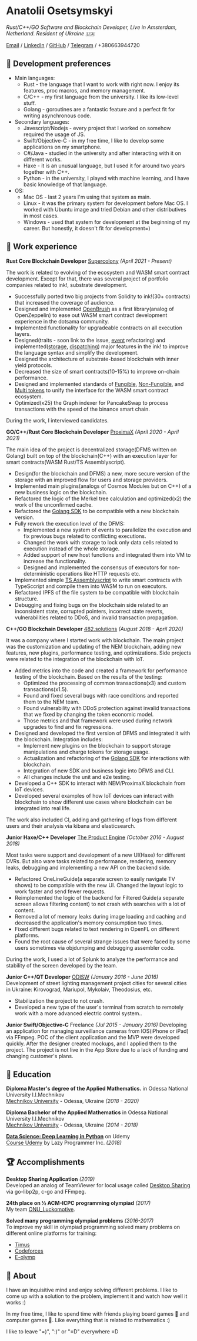 # Anatolii Osetsymskyi

_Rust/C++/GO Software and Blockchain Developer, Live in Amsterdam, Netherland. Resident of Ukraine 🇺🇦_

[Email](mailto:xgreenx9999@gmail.com) / [LinkedIn](https://www.linkedin.com/in/aostesymskyi/) / [GitHub](https://github.com/xgreenx) / [Telegram](https://t.me/xgreenx99) / +380663944720

## 🔧 Development preferences 

- Main languages:
  - Rust - the language that I want to work with right now. I enjoy its features, proc macros, and memory management.
  - C/C++ - my first language from the university. I like its low-level stuff.
  - Golang - goroutines are a fantastic feature and a perfect fit for writing asynchronous code.
- Secondary languages:
  - Javescript/Nodejs - every project that I worked on somehow required the usage of JS.
  - Swift/Objective-C - in my free time, I like to develop some applications on my smartphone.
  - C#/Java - studied in the university and after interacting with it on different works.
  - Haxe - it is an unusual language, but I used it for around two years together with C++.
  - Python - in the university, I played with machine learning, and I have basic knowledge of that language.
- OS:
  - Mac OS - last 2 years I'm using that system as main.
  - Linux - it was the primary system for development before Mac OS. I worked with Ubuntu image and tried Debian and other distributives in most cases.
  - Windows - used that system for development at the beginning of my career. But honestly, it doesn't fit for development=)
	

## 💼 Work experience

**Rust Core Blockchain Developer** [Supercolony](https://supercolony.net) _(April 2021 - Present)_

The work is related to evolving of the ecosystem and WASM smart contract development. Except for that, 
there was several project of portfolio companies related to ink!, substrate development.
- Successfully ported two big projects from Solidity to ink!(30+ contracts) that increased the coverage of audience.
- Designed and implemented [OpenBrush](https://github.com/Supercolony-net/openbrush-contracts) as a first library(analog of OpenZeppelin) to ease out WASM smart contract development experience in the dotsama community.
- Implemented functionality for upgradeable contracts on all execution layers.
- Designed(traits - soon link to the issue, [event](https://github.com/paritytech/ink/pull/1243) refactoring) and implemented([storage](https://github.com/paritytech/ink/issues/1134), [dispatching](https://github.com/paritytech/ink/pull/1017)) major features in the ink! to improve the language syntax and simplify the development.
- Designed the architecture of substrate-based blockchain with inner yield protocols.
- Decreased the size of smart contracts(10-15%) to improve on-chain performance.
- Designed and implemented standards of [Fungible](https://github.com/w3f/PSPs/blob/master/PSPs/psp-22.md), [Non-Fungible](https://github.com/w3f/PSPs/blob/master/PSPs/psp-34.md), and [Multi tokens](https://github.com/w3f/PSPs/blob/master/PSPs/drafts/psp-35.md) to unify the interface for the WASM smart contract ecosystem.
- Optimized(x25) the Graph indexer for PancakeSwap to process transactions with the speed of the binance smart chain.

During the work, I interviewed candidates.

**GO/C++/Rust Core Blockchain Developer** [ProximaX](https://www.proximax.io) _(April 2020 - April 2021)_

The main idea of the project is decentralized storage(DFMS written on Golang) built on top of 
the blockchain(C++) with an execution layer for smart contracts(WASM Rust/TS Assemblyscript).
- Design(for the blockchain and DFMS) a new, more secure version of the storage with an improved flow for users and storage providers.
- Implemented main plugins(analogs of Cosmos Modules but on C++) of a new business logic on the blockchain.
- Refactored the logic of the Merkel tree calculation and optimized(x2) the work of the unconfirmed cache.
- Refactored the [Golang SDK](https://github.com/proximax-storage/go-xpx-chain-sdk) to be compatible with a new blockchain version.
- Fully rework the execution level of the DFMS:
  - Implemented a new system of events to parallelize the execution and fix previous bugs related to conflicting executions.
  - Changed the work with storage to lock only data cells related to execution instead of the whole storage.
  - Added support of new host functions and integrated them into VM to increase the functionality.
  - Designed and implemented the consensus of executors for non-deterministic operations like HTTP requests etc.
- Implemented simple [TS Assemblyscript](https://github.com/proximax-storage/ts-xpx-supercontract-sdk) to write smart contracts with TypeSccript and compile them into WASM to run on executors.
- Refactored IPFS of the file system to be compatible with blockchain structure.
- Debugging and fixing bugs on the blockchain side related to an inconsistent state, corrupted pointers, incorrect state reverts, vulnerabilities related to DDoS, and invalid transaction propagation.

**C++/GO Blockchain Developer** [482.solutions](https://482.solutions) _(August 2018 - April 2020)_

It was a company where I started work with blockchain.
The main project was the customization and updating of the NEM blockchain, 
adding new features, new plugins, performance testing, and optimizations. 
Side projects were related to the integration of the blockchain with IoT.
- Added metrics into the code and created a framework for performance testing of the blockchain. 
  Based on the results of the testing:
  - Optimized the processing of common transactions(x3) and custom transactions(x1.5).
  - Found and fixed several bugs with race conditions and reported them to the NEM team.
  - Found vulnerability with DDoS protection against invalid transactions that we fixed by changing the token economic model.
  - Those metrics and that framework were used during network upgrades to find and fix regressions.
- Designed and developed the first version of DFMS and integrated it with the blockchain. Integration includes:
  - Implement new plugins on the blockchain to support storage manipulations and charge tokens for storage usage. 
  - Actualization and refactoring of the [Golang SDK](https://github.com/proximax-storage/go-xpx-chain-sdk) for interactions with blockchain.
  - Integration of new SDK and business logic into DFMS and CLI.
  - All changes include the unit and e2e testing.
- Developed a C++ SDK to interact with NEM/ProximaX blockchain from IoT devices.
- Developed several examples of how IoT devices can interact with blockchain to show 
  different use cases where blockchain can be integrated into real life.

The work also included CI, adding and gathering of logs from different users and their analysis via kibana and elasticsearch.

**Junior Haxe/C++ Developer** [The Product Engine](https://www.productengine.com) _(October 2016 - August 2018)_

Most tasks were support and development of a new UI(Haxe) for different DVRs.
But also ware tasks related to performance, rendering, memory leaks, debugging and implementing a new API on the backend side.
- Refactored OneLineGuide(a separate screen to easily navigate TV shows)
  to be compatible with the new UI. Changed the layout logic to work faster and send fewer requests.
- Reimplemented the logic of the backend for Filtered Guide(a separate screen allows filtering content) to not crash with searches with a lot of content.
- Removed a lot of memory leaks during image loading and caching and decreased the application's memory consumption two times.
- Fixed different bugs related to text rendering in OpenFL on different platforms.
- Found the root cause of several strange issues that were faced by some users sometimes via objdumping and debugging assembler code.

During the work, I used a lot of Splunk to analyze the performance and stability of the screen developed by the team.

**Junior C++/QT Developer** [ODISW](http://sprut-ow.net) _(January 2016 - June 2016)_
Development of street lighting management project cities for several cities in Ukraine: Kirovograd, Mariupol, Mykolaiv, Theodosius, etc.
- Stabilization the project to not crash.
- Developed a new type of the user's terminal from scratch to remotely work with a more advanced electric control system..

**Junior Swift/Objective-C** Freelance _(Jul 2015 - January 2016)_
Developing an application for managing surveillance cameras from IOS(iPhone or iPad) via FFmpeg.
POC of the client application and the MVP were developed quickly.
After the designer created mockups, and I applied them to the project.
The project is not live in the App Store due to a lack of funding and changing customer's plans.

## 📖  Education
**Diploma Master's degree of the Applied Mathematics.** in Odessa National University I.I.Mechnikov<br>
[Mechnikov University](http://onu.edu.ua/en/) - Odessa, Ukraine _(2018 - 2020)_

**Diploma Bachelor of the Applied Mathematics** in Odessa National University I.I.Mechnikov<br>
[Mechnikov University](http://onu.edu.ua/en/) - Odessa, Ukraine _(2014 - 2018)_

**[Data Science: Deep Learning in Python](https://www.udemy.com/course/data-science-deep-learning-in-python/)** on Udemy<br>
[Course Udemy](https://www.udemy.com) by Lazy Programmer Inc. _(2018)_

## 🏆 Accomplishments

**Desktop Sharing Application** _(2019)_ <br>
Developed an analog of TeamViewer for local usage called [Desktop Sharing](https://github.com/xgreenx/desktop-sharing) 
via go-libp2p, c-go and FFmpeg.

**24th place on ½ ACM-ICPC programming olympiad** _(2017)_ <br>
My team [ONU_Luckomotive](https://icpc.global/regionals/finder/SEERC-2017/standings).

**Solved many programming olympiad problems** _(2016-2017)_ <br>
To improve my skill in olympiad programming solved many problems on different online platforms for training:
- [Timus](http://acm.timus.ru/author.aspx?id=189179)
- [Codeforces](http://codeforces.com/profile/xgreenx9999)
- [E-olymp](https://www.e-olymp.com/ru/users/XGreenX99)

## 👤 About
I have an inquisitive mind and enjoy solving different problems. I like to come up with a solution to the problem,
implement it and watch how well it works :)

In my free time, I like to spend time with friends playing board games 🎲 and computer games 👾.
Like everything that is related to mathematics :)

I like to leave "=)", ":)" or "=D" everywhere =D